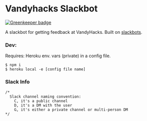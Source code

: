 # Vandyhacks Slackbot

[![Greenkeeper badge](https://badges.greenkeeper.io/VandyHacks/VHF2017-slackbot.svg)](https://greenkeeper.io/)

A slackbot for getting feedback at VandyHacks. Built on [slackbots](https://www.npmjs.com/package/slackbots).

### Dev:
Requires: Heroku env. vars (private) in a config file.

```
$ npm i
$ heroku local -e [config file name]
```

### Slack Info

```
/*
  Slack channel naming convention:
    C, it's a public channel
    D, it's a DM with the user
    G, it's either a private channel or multi-person DM
*/
```
